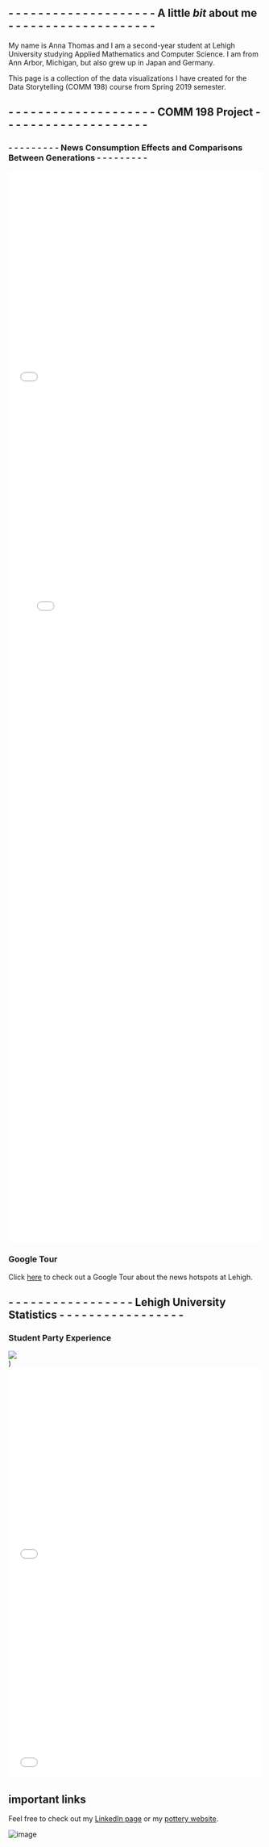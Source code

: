## - - - - - - - - - - - - - - - - - - - - A little _bit_ about me - - - - - - - - - - - - - - - - - - - -

My name is Anna Thomas and I am a second-year student at Lehigh University studying Applied Mathematics and Computer Science.
I am from Ann Arbor, Michigan, but also grew up in Japan and Germany. 

This page is a collection of the data visualizations I have created for the Data Storytelling (COMM 198) course from Spring 2019 semester.


## - - - - - - - - - - - - - - - - - - - - COMM 198 Project - - - - - - - - - - - - - - - - - - - -
### - - - - - - - - - News Consumption Effects and Comparisons Between Generations - - - - - - - - -

<iframe title="Chart: News Source Distribution (2017 Pew Research Center Science and News Survey)" aria-describedby="This pie chart shows the distribution of which sources are used to access news in the US." id="datawrapper-chart-kxggv" src="//datawrapper.dwcdn.net/kxggv/1/" scrolling="no" frameborder="0" style="width: 0; min-width: 100% !important;" height="438"></iframe><script type="text/javascript">!function(){"use strict";window.addEventListener("message",function(a){if(void 0!==a.data["datawrapper-height"])for(var t in a.data["datawrapper-height"]){var e=document.getElementById("datawrapper-chart-"+t);e&&(e.style.height=a.data["datawrapper-height"][t]+"px")}})}();</script>

<iframe title="Chart: College and University News Websites&amp;nbsp;" aria-describedby="This bar chart visualizes each of the top 50 college and university news webpages and their respective estimated time spent on the site per visitor." id="datawrapper-chart-detDo" src="//datawrapper.dwcdn.net/detDo/2/" scrolling="no" frameborder="0" style="width: 0; min-width: 100% !important;" height="1685"></iframe><script type="text/javascript">!function(){"use strict";window.addEventListener("message",function(a){if(void 0!==a.data["datawrapper-height"])for(var t in a.data["datawrapper-height"]){var e=document.getElementById("datawrapper-chart-"+t);e&&(e.style.height=a.data["datawrapper-height"][t]+"px")}})}();</script>

### Google Tour
Click [here](https://poly.google.com/view/aoWJA9-dgsL) to check out a Google Tour about the news hotspots at Lehigh.


## - - - - - - - - - - - - - - - - - Lehigh University Statistics - - - - - - - - - - - - - - - - -

### Student Party Experience

<div class='tableauPlaceholder' id='viz1554993369098' style='position: relative'><noscript><a href='#'><img alt=' ' src='https:&#47;&#47;public.tableau.com&#47;static&#47;images&#47;F4&#47;F47DB24YP&#47;1_rss.png' style='border: none' /></a></noscript><object class='tableauViz'  style='display:none;'><param name='host_url' value='https%3A%2F%2Fpublic.tableau.com%2F' /> <param name='embed_code_version' value='3' /> <param name='path' value='shared&#47;F47DB24YP' /> <param name='toolbar' value='yes' /><param name='static_image' value='https:&#47;&#47;public.tableau.com&#47;static&#47;images&#47;F4&#47;F47DB24YP&#47;1.png' /> <param name='animate_transition' value='yes' /><param name='display_static_image' value='yes' /><param name='display_spinner' value='yes' /><param name='display_overlay' value='yes' /><param name='display_count' value='yes' /><param name='filter' value='publish=yes' /></object></div>                <script type='text/javascript'>                    var divElement = document.getElementById('viz1554993369098');                    var vizElement = divElement.getElementsByTagName('object')[0];                    if ( divElement.offsetWidth > 800 ) { vizElement.style.width='100%';vizElement.style.height=(divElement.offsetWidth*0.75)+'px';} else if ( divElement.offsetWidth > 500 ) { vizElement.style.width='100%';vizElement.style.height=(divElement.offsetWidth*0.75)+'px';} else { vizElement.style.width='100%';vizElement.style.height='727px';}                     var scriptElement = document.createElement('script');                    scriptElement.src = 'https://public.tableau.com/javascripts/api/viz_v1.js';                    vizElement.parentNode.insertBefore(scriptElement, vizElement);                </script>)


<iframe title="Chart: Tuition &amp;amp; Average Room/Board at Lehigh University" aria-describedby="This area chart shows the Tuition costs (USD) and Average cost of Room/Board (USD) between 2000 and 2017. " id="datawrapper-chart-7oRnR" src="//datawrapper.dwcdn.net/7oRnR/1/" scrolling="no" frameborder="0" style="width: 0; min-width: 100% !important;" height="400"></iframe><script type="text/javascript">!function(){"use strict";window.addEventListener("message",function(a){if(void 0!==a.data["datawrapper-height"])for(var t in a.data["datawrapper-height"]){var e=document.getElementById("datawrapper-chart-"+t);e&&(e.style.height=a.data["datawrapper-height"][t]+"px")}})}();</script>


<iframe title="Chart: 2017 Lehigh University Undergraduate Enrollment" aria-describedby="This pie chart shows the percentages of undergraduate enrollment in the six colleges of Lehigh University in 2017." id="datawrapper-chart-SpQMC" src="//datawrapper.dwcdn.net/SpQMC/2/" scrolling="no" frameborder="0" style="width: 0; min-width: 100% !important;" height="413"></iframe><script type="text/javascript">!function(){"use strict";window.addEventListener("message",function(a){if(void 0!==a.data["datawrapper-height"])for(var t in a.data["datawrapper-height"]){var e=document.getElementById("datawrapper-chart-"+t);e&&(e.style.height=a.data["datawrapper-height"][t]+"px")}})}();</script>


## important links

Feel free to check out my [LinkedIn page](https://www.linkedin.com/in/anna-thomas-391390166) or my [pottery website](https://claymakesmyday.weebly.com).

![image](https://github.com/AnnaKThomas/AnnaKThomas.github.io/blob/master/180529-4755.jpg?raw=true)

